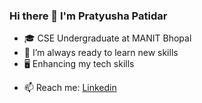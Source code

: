 ### Hi there 👋 I'm Pratyusha Patidar  

- 🎓 CSE Undergraduate at MANIT Bhopal
- 🌱 I’m always ready to learn new skills
- 🖥 Enhancing my tech skills
<!-- - 📝 [Resume]('https://drive.google.com/file/d/1gnYHCdeRSirsCvhCtRM4jKW0_ClyUS8u/view?usp=sharing') -->
- 📫 Reach me: [Linkedin](https://www.linkedin.com/in/pratyusha-patidar/)
